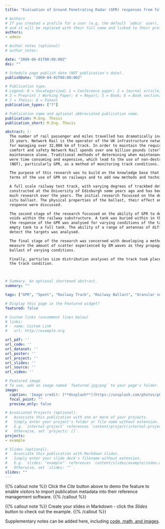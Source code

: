 ```yaml
---
title: "Evaluation of Ground Penetrating Radar (GPR) responses from full-scale model railway track under variable conditions."

# Authors
# If you created a profile for a user (e.g. the default `admin` user), write the username (folder name) here 
# and it will be replaced with their full name and linked to their profile.
authors:
- admin

# Author notes (optional)
# author_notes:

date: "2009-04-01T00:00:00Z"
doi: ""

# Schedule page publish date (NOT publication's date).
publishDate: "2009-04-01T00:00:00Z"

# Publication type.
# Legend: 0 = Uncategorized; 1 = Conference paper; 2 = Journal article;
# 3 = Preprint / Working Paper; 4 = Report; 5 = Book; 6 = Book section;
# 7 = Thesis; 8 = Patent
publication_types: ["7"]

# Publication name and optional abbreviated publication name.
publication: M.Eng. Thesis
publication_short: M.Eng. Thesis

abstract: |-
  The number of rail passenger and miles travelled has dramatically increased over the past 
  15 years. Network Rail is the operator of the UK infrastructure network and is responsible 
  for managing over 32,000 km of track. In order to maintain the required standards of 
  comfort and safety Network Rail spends over one billion pounds (sterling) each year on 
  maintenance alone. Traditional methods of determining when maintenance was required 
  were time consuming and expensive, which lead to the use of non-destructive testing 
  (NDT), particularly GPR, as a method of monitoring track conditions.  

  The purpose of this research was to build on the knowledge base that already exists in 
  terms of the use of GPR on railways and to add new methods and techniques to this. 

  A full scale railway test track, with varying degrees of trackbed deterioration, was 
  constructed at the University of Edinburgh some years ago and has been the source for 
  much research over the years. The initial research focussed on the determination of the in-
  situ ballast. The physical properties of the ballast, their effect on the GPR and the recorder 
  response were discussed. 

  The second stage of the research focussed on the ability of GPR to detect small objects or 
  voids within the railway substructure. A tank was buried within in the substructure and 
  the response of the GPR was analysed for varying conditions of the tank, ranging from an 
  empty tank to a full tank. The ability of a range of antennas of different frequencies to 
  detect the targets was analysed. 

  The final stage of the research was concerned with developing a method that could 
  measure the amount of scatter experienced by EM waves as they propagated through 
  ballast of varying conditions. 

  Finally, particles size distribution analyses of the track took place to accurately confirm 
  the track condition. 



# Summary. An optional shortened abstract.
summary: ""

tags: ["GPR", "Spent", "Railway Track", "Railway Ballast", "Granular solid", "Fines"]

# Display this page in the Featured widget?
featured: false

# Custom links (uncomment lines below)
# links:
# - name: Custom Link
#   url: http://example.org

url_pdf: ''
url_code: ''
url_dataset: ''
url_poster: ''
url_project: ''
url_slides: ''
url_source: ''
url_video: ''

# Featured image
# To use, add an image named `featured.jpg/png` to your page's folder. 
image:
  caption: 'Image credit: [**Unsplash**](https://unsplash.com/photos/pLCdAaMFLTE)'
  focal_point: ""
  preview_only: false

# Associated Projects (optional).
#   Associate this publication with one or more of your projects.
#   Simply enter your project's folder or file name without extension.
#   E.g. `internal-project` references `content/project/internal-project/index.md`.
#   Otherwise, set `projects: []`.
projects:
- example

# Slides (optional).
#   Associate this publication with Markdown slides.
#   Simply enter your slide deck's filename without extension.
#   E.g. `slides: "example"` references `content/slides/example/index.md`.
#   Otherwise, set `slides: ""`.
slides: ""
---
```


{{% callout note %}}
Click the *Cite* button above to demo the feature to enable visitors to import publication metadata into their reference management software.
{{% /callout %}}

{{% callout note %}}
Create your slides in Markdown - click the *Slides* button to check out the example.
{{% /callout %}}

Supplementary notes can be added here, including [code, math, and images](https://wowchemy.com/docs/writing-markdown-latex/).


